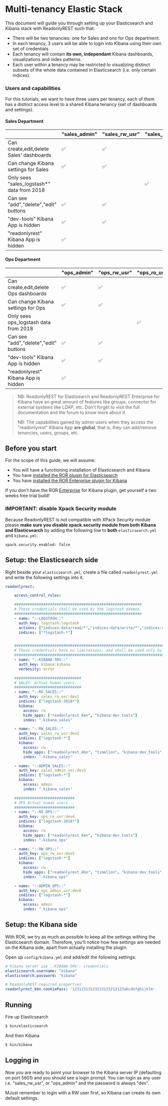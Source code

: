 # Multi-tenancy Elastic Stack

This document will guide you through setting up your Elasticsearch and Kibana stack with ReadonlyREST such that:

* There will be two tenancies: one for Sales and one for Ops department.
* In each tenancy, 3 users will be able to login into Kibana using their own set of credentials
* Each tenancy will contain **its own, independant** Kibana dashboards, visualizations and index patterns. 
* Each user within a tenancy may be restricted to visualizing distinct subsets of the whole data contained in Elasticsearch \(i.e. only certain indices\). 

### Users and capabilities

For this tutorials, we want to have three users per tenancy, each of them has a distinct access level to a shared Kibana tenancy \(set of dashboards and settings\).

#### Sales Department

|  | "sales\_admin" | "sales\_rw\_usr" | "sales\_ro\_usr" |
| :--- | :--- | :--- | :--- |
| Can create,edit,delete Sales' dashboards | ✅ | ✅ |  |
| Can change Kibana settings for Sales | ✅ | ✅ |  |
| Only sees "sales\_logstash\*" data from 2018 |  |  | ✅ |
| Can see "add","delete","edit" buttons | ✅ | ✅ |  |
| "dev-tools" Kibana App is hidden | ✅ | ✅ |  |
| "readonlyrest" Kibana App is hidden | ✅ |  |  |

#### Ops Department

|  | "ops\_admin" | "ops\_rw\_usr" | "ops\_ro\_usr" |
| :--- | :--- | :--- | :--- |
| Can create,edit,delete Ops dashboards | ✅ | ✅ |  |
| Can change Kibana settings for Ops | ✅ | ✅ |  |
| Only sees ops\_logstash data from 2018 |  |  | ✅ |
| Can see "add","delete","edit" buttons | ✅ | ✅ |  |
| "dev-tools" Kibana App is hidden | ✅ | ✅ |  |
| "readonlyrest" Kibana App is hidden | ✅ |  |  |

> NB: ReadonlyREST for Elastisearch and ReadonlyREST Enterprise for Kibana have an great amount of features like groups, connector for external systems like LDAP, etc. Don't forget to visit the full documentation and the forum to know more about it.
>
> NB: The capabilities gained by admin users when they access the "readonlyrest" Kibana App **are global**, that is, they can add/remove tenancies, users, groups, etc.

## Before you start

For the scope of this guide, we will assume:

* You will have a functioning installation of Elasticsearch and Kibana
* You have [installed the ROR plugin for Elasticsearch](https://github.com/beshu-tech/readonlyrest-docs/blob/master/elasticsearch.md#installing)
* You have [installed the ROR Enterprise plugin for Kibana](https://github.com/beshu-tech/readonlyrest-docs/blob/master/kibana.md#installation)

If you don't have the ROR [Enterprise](https://readonlyrest.com/enterprise) for Kibana plugin, get yourself a two weeks free trial build!

### IMPORTANT: disable Xpack Security module

Because ReadonlyREST is not compatible with XPack Security module please **make sure you disable xpack.security module from both Kibana and Elasticsearch** by adding the following line to **both** `elasticsearch.yml` and `kibana.yml`:

```text
xpack.security.enabled: false
```

## Setup: the Elasticsearch side

Right beside your `elasticsearch.yml`, create a file called `readonlyrest.yml` and write the following settings into it.

```yaml
readonlyrest:

    access_control_rules:

    #########################################################
    # These credentials shall be used by the logstash daemon.
    #########################################################  
    - name: "::LOGSTASH::"
      auth_key: logstash:logstash
      actions: ["indices:data/read/*","indices:data/write/*","indices:admin/template/*","indices:admin/create"]
      indices: ["*logstash-*"]


    #####################################################################################
    # These credentials have no limitations, and shall be used only by the Kibana deamon.
    #####################################################################################
    - name: "::KIBANA-SRV::"
      auth_key: kibana:kibana
      verbosity: error

    ##############################
    # SALES: Actual human users...
    ##############################
    - name: "::RO_SALES::"
      auth_key: sales_ro_usr:dev1
      indices: ["logstash-2018*"]
      kibana:
        access: ro
        hide_apps: ["readonlyrest_kbn", "kibana:dev_tools"]
        index: ".kibana_sales"

    - name: "::RW_SALES::"
      auth_key: sales_rw_usr:dev2
      indices: ["logstash-*"]
      kibana:
        access: rw
        hide_apps: ["readonlyrest_kbn", "timelion", "kibana:dev_tools", "kibana:management"]
        index: ".kibana_sales"

    - name: "::ADMIN_SALES::"
      auth_key: sales_admin_usr:dev3
      indices: ["logstash-*"]
      kibana:
        access: admin
        index: ".kibana_sales"

    ###########################
    # OPS Actual human users...
    ###########################
    - name: "::RO_OPS::"
      auth_key: ops_ro_usr:dev4
      indices: ["logstash-2018*"]
      kibana:
        access: ro
        hide_apps: ["readonlyrest_kbn", "kibana:dev_tools"]
        index: ".kibana_ops"

    - name: "::RW_OPS::"
      auth_key: ops_rw_usr:dev5
      indices: ["logstash-*"]
      kibana:
        access: rw
        hide_apps: ["readonlyrest_kbn", "timelion", "kibana:dev_tools", "kibana:management"]
        index: ".kibana_ops"

    - name: "::ADMIN_OPS::"
      auth_key: ops_admin_usr:dev6
      indices: ["logstash-*"]
      kibana:
        access: admin
        index: ".kibana_ops"
```

## Setup: the Kibana side

With ROR, we try as much as possible to keep all the settings withing the Elasticsearch domain. Therefore, you'll notice how few settings are needed on the Kibana side, apart from actually installing the plugin.

Open up `config/kibana.yml` and add/edit the following settings:

```yaml
# Kibana server use ::KIBANA-SRV:: credentials
elasticsearch.username: "kibana"
elasticsearch.password: "kibana"

# ReadonlyREST required properties
readonlyrest_kbn.cookiePass: '12312313123213123213123abcdefghijklm'
```

## Running

Fire up Elasticsearch

```bash
$ bin/elasticsearch
```

And then Kibana

```bash
$ bin/kibana
```

## Logging in

Now you are ready to point your browser to the Kibana server IP \(defaulting on port 5601\) and you should see a login prompt. You can login as any user i.e. "sales\_rw\_usr", or "ops\_admin" and the password is always "dev".

MJust remember to login with a RW user first, so Kibana can create its own default settings.

